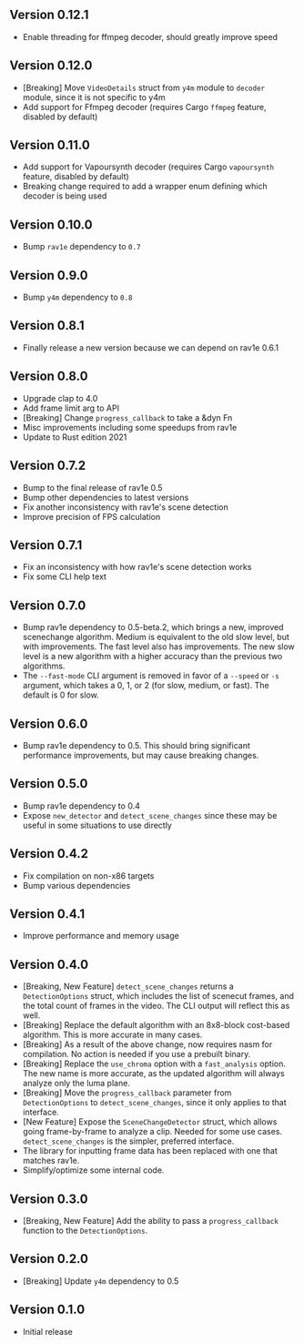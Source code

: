 ## Version 0.12.1

- Enable threading for ffmpeg decoder, should greatly improve speed

## Version 0.12.0

- [Breaking] Move `VideoDetails` struct from `y4m` module to `decoder` module, since it is not specific to y4m
- Add support for Ffmpeg decoder (requires Cargo `ffmpeg` feature, disabled by default)

## Version 0.11.0

- Add support for Vapoursynth decoder (requires Cargo `vapoursynth` feature, disabled by default)
- Breaking change required to add a wrapper enum defining which decoder is being used

## Version 0.10.0

- Bump `rav1e` dependency to `0.7`

## Version 0.9.0

- Bump `y4m` dependency to `0.8`

## Version 0.8.1

- Finally release a new version because we can depend on rav1e 0.6.1

## Version 0.8.0

- Upgrade clap to 4.0
- Add frame limit arg to API
- [Breaking] Change `progress_callback` to take a &dyn Fn
- Misc improvements including some speedups from rav1e
- Update to Rust edition 2021

## Version 0.7.2

- Bump to the final release of rav1e 0.5
- Bump other dependencies to latest versions
- Fix another inconsistency with rav1e's scene detection
- Improve precision of FPS calculation

## Version 0.7.1

- Fix an inconsistency with how rav1e's scene detection works
- Fix some CLI help text

## Version 0.7.0

- Bump rav1e dependency to 0.5-beta.2, which brings a new, improved scenechange algorithm.
  Medium is equivalent to the old slow level, but with improvements. The fast level
  also has improvements. The new slow level is a new algorithm with a higher accuracy
  than the previous two algorithms.
- The `--fast-mode` CLI argument is removed in favor of a `--speed` or `-s` argument,
  which takes a 0, 1, or 2 (for slow, medium, or fast). The default is 0 for slow.

## Version 0.6.0

- Bump rav1e dependency to 0.5. This should bring significant performance improvements,
  but may cause breaking changes.

## Version 0.5.0

- Bump rav1e dependency to 0.4
- Expose `new_detector` and `detect_scene_changes` since these
  may be useful in some situations to use directly

## Version 0.4.2

- Fix compilation on non-x86 targets
- Bump various dependencies

## Version 0.4.1

- Improve performance and memory usage

## Version 0.4.0

- [Breaking, New Feature] `detect_scene_changes` returns a `DetectionOptions` struct,
  which includes the list of scenecut frames, and the total count
  of frames in the video. The CLI output will reflect this as well.
- [Breaking] Replace the default algorithm with an 8x8-block cost-based algorithm.
  This is more accurate in many cases.
- [Breaking] As a result of the above change, now requires nasm for compilation.
  No action is needed if you use a prebuilt binary.
- [Breaking] Replace the `use_chroma` option with a `fast_analysis` option.
  The new name is more accurate, as the updated algorithm will always analyze
  only the luma plane.
- [Breaking] Move the `progress_callback` parameter from `DetectionOptions`
  to `detect_scene_changes`, since it only applies to that interface.
- [New Feature] Expose the `SceneChangeDetector` struct, which allows
  going frame-by-frame to analyze a clip. Needed for some use cases.
  `detect_scene_changes` is the simpler, preferred interface.
- The library for inputting frame data has been replaced
  with one that matches rav1e.
- Simplify/optimize some internal code.

## Version 0.3.0

- [Breaking, New Feature] Add the ability to pass a `progress_callback` function
  to the `DetectionOptions`.

## Version 0.2.0

- [Breaking] Update `y4m` dependency to 0.5

## Version 0.1.0

- Initial release
